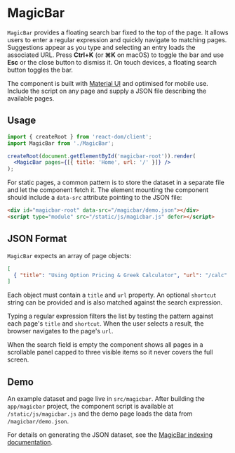 # MagicBar

`MagicBar` provides a floating search bar fixed to the top of the page. It
allows users to enter a regular expression and quickly navigate to matching
pages. Suggestions appear as you type and selecting an entry loads the
associated URL. Press **Ctrl+K** (or **⌘K** on macOS) to toggle the bar and
use **Esc** or the close button to dismiss it. On touch devices, a floating
search button toggles the bar.

The component is built with [Material UI](https://mui.com/) and optimised for
mobile use. Include the script on any page and supply a JSON file describing
the available pages.

## Usage

```jsx
import { createRoot } from 'react-dom/client';
import MagicBar from './MagicBar';

createRoot(document.getElementById('magicbar-root')).render(
  <MagicBar pages={[{ title: 'Home', url: '/' }]} />
);
```

For static pages, a common pattern is to store the dataset in a separate file
and let the component fetch it. The element mounting the component should
include a `data-src` attribute pointing to the JSON file:

```html
<div id="magicbar-root" data-src="/magicbar/demo.json"></div>
<script type="module" src="/static/js/magicbar.js" defer></script>
```

## JSON Format

`MagicBar` expects an array of page objects:

```json
[
  { "title": "Using Option Pricing & Greek Calculator", "url": "/calc" }
]
```

Each object must contain a `title` and `url` property. An optional
`shortcut` string can be provided and is also matched against the search
expression.

Typing a regular expression filters the list by testing the pattern against
each page's `title` and `shortcut`. When the user selects a result, the
browser navigates to the page's `url`.

When the search field is empty the component shows all pages in a scrollable
panel capped to three visible items so it never covers the full screen.

## Demo

An example dataset and page live in `src/magicbar`. After building the
`app/magicbar` project, the component script is available at
`/static/js/magicbar.js` and the demo page loads the data from
`/magicbar/demo.json`.

For details on generating the JSON dataset, see the
[MagicBar indexing documentation](../../app/magicbar/docs/magicbar-index.md).

